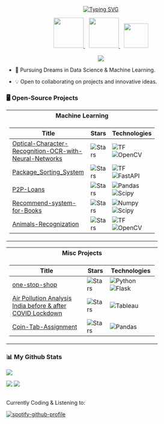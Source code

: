 <p align="center">
  <a href="https://github.com/Rumit95">
    <img src="https://readme-typing-svg.demolab.com?font=Georgia&size=18&duration=2000&pause=100&multiline=true&width=500&height=80&lines=Rumit+Pathare;Machine+Learning+Engineer;AI+%7C+Computer+Vision+%7C+NLP" alt="Typing SVG" />
  </a>
</p>

<div align="center">
  <span style="margin-right: 10px;">
    <a href="https://github.com/Rumit95/Myself/blob/main/Rumit%20Pathare%20(Machine%20Learning%20Developer).pdf">
      <img src="https://img.shields.io/badge/PDF-CV-red?style=flat-square&logo=adobe" width="80">
    </a>
  </span>
  <span style="margin-right: 10px;">
    <a href="https://www.linkedin.com/in/rumitpathare/">
      <img src="https://img.shields.io/badge/-Linkedin-blue?style=flat-square&logo=linkedin" width="80">
    </a>
  </span>
  <a href="mailto:rumit.pthr@gmail.com">
    <img src="https://img.shields.io/badge/-Email-red?style=flat-square&logo=gmail&logoColor=white" width="65">
  </a>
</div>
<br/>
<div align="center">
  <a href="https://github.com/Rumit95">
    <img src="https://github-stats-alpha.vercel.app/api?username=Rumit95&cc=22272e&tc=37BCF6&ic=fff&bc=0000;">
  </a>
</div>

</p>

* 📖 Pursuing Dreams in Data Science & Machine Learning.

* 💡 Open to collaborating on projects and innovative ideas.
  
### 🖥️ Open-Source Projects
<div align="center" style="max-width: 80%;"">
<table>
<tr><th>Machine Learning </th></tr>
<tr><td>

|Title | Stars | Technologies |
|--|--|--|
| [ Optical-Character-Recognition-OCR-with-Neural-Networks](https://github.com/Rumit95/Optical-Character-Recognition-OCR-with-Neural-Networks) | <img alt="Stars" src="https://img.shields.io/github/stars/Rumit95/Optical-Character-Recognition-OCR-with-Neural-Networks?style=flat-square&labelColor=black"/> |  ![TF](https://img.shields.io/badge/TF-black?style=flat-square&logo=tensorflow) ![OpenCV](https://img.shields.io/badge/OpenCV-black?style=flat-square&logo=opencv)|
| [Package_Sorting_System](https://github.com/Rumit95/Package_Sorting_System) | <img alt="Stars" src="https://img.shields.io/github/stars/Rumit95/Package_Sorting_System?style=flat-square&labelColor=black"/> | ![TF](https://img.shields.io/badge/TF-black?style=flat-square&logo=tensorflow) ![FastAPI](https://img.shields.io/badge/FastAPI-black?style=flat-square&logo=fastapi)|
| [P2P-Loans](https://github.com/Rumit95/P2P-Loans) | <img alt="Stars" src="https://img.shields.io/github/stars/Rumit95/P2P-Loans?style=flat-square&labelColor=black"/> | ![Pandas](https://img.shields.io/badge/Pandas-black?style=flat-square&logo=pandas) ![Scipy](https://img.shields.io/badge/Scipy-black?style=flat-square&logo=Scipy)|
| [Recommend-system-for-Books](https://github.com/Rumit95/Recommend-system-for-Books) | <img alt="Stars" src="https://img.shields.io/github/stars/Rumit95/Recommend-system-for-Books?style=flat-square&labelColor=black"/> | ![Numpy](https://img.shields.io/badge/Numpy-black?style=flat-square&logo=numpy) ![Scipy](https://img.shields.io/badge/Scipy-black?style=flat-square&logo=Scipy)|
| [Animals-Recognization](https://github.com/Rumit95/Animals-Recognization) | <img alt="Stars" src="https://img.shields.io/github/stars/Rumit95/Animals-Recognization?style=flat-square&labelColor=black"/> | ![TF](https://img.shields.io/badge/TF-black?style=flat-square&logo=tensorflow) ![OpenCV](https://img.shields.io/badge/OpenCV-black?style=flat-square&logo=opencv)|
</td>
</table>
<table>
<tr><th>Misc Projects </th></tr>
<tr><td>

|Title | Stars | Technologies|
|--|--|--|
| [one-stop-shop](https://github.com/Rumit95/one-stop-shop) | <img alt="Stars" src="https://img.shields.io/github/stars/Rumit95/one-stop-shop?style=flat-square&labelColor=black"/> | ![Python](https://img.shields.io/badge/Python-black?style=flat-square&logo=python) ![Flask](https://img.shields.io/badge/Flask-black?style=flat-square&logo=flask)|
| [Air Pollution Analysis India before & after COVID Lockdown](https://public.tableau.com/app/profile/rumit6351/viz/WeatherAnalysisIndia/PollutionAnalysis) | <img alt="Stars" src="https://img.shields.io/github/stars/Rumit95/one-stop-shop?style=flat-square&labelColor=black"/> | ![Tableau](https://img.shields.io/badge/Tableau-black?style=flat-square&logo=tableau)|
| [Coin-Tab-Assignment](https://github.com/Rumit95/Coin-Tab-Assignment) | <img alt="Stars" src="https://img.shields.io/github/stars/Rumit95/Coin-Tab-Assignment?style=flat-square&labelColor=black"/> | ![Pandas](https://img.shields.io/badge/Pandas-black?style=flat-square&logo=pandas)|
</table>
</td>
</div>

### :bar_chart: My Github Stats

![](http://github-profile-summary-cards.vercel.app/api/cards/profile-details?username=Rumit95&theme=merko) 

![](http://github-profile-summary-cards.vercel.app/api/cards/repos-per-language?username=Rumit95&theme=dracula) 
![](http://github-profile-summary-cards.vercel.app/api/cards/most-commit-language?username=Rumit95&theme=dracula)


<br>
Currently Coding & Listening to:

[![spotify-github-profile](https://spotify-github-profile.vercel.app/api/view?uid=11159336621&cover_image=true&theme=novatorem&show_offline=true&bar_color=53b14f&bar_color_cover=false)](https://open.spotify.com/user/11159336621)

